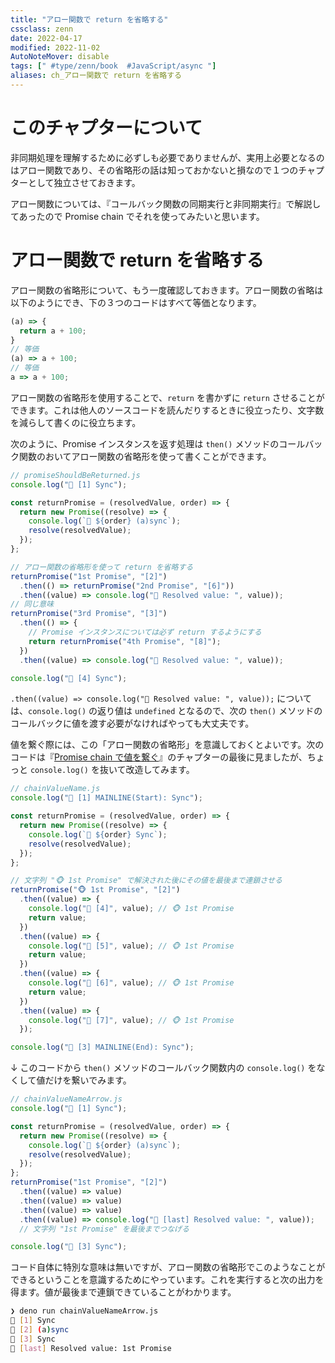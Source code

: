 ```yaml
---
title: "アロー関数で return を省略する"
cssclass: zenn
date: 2022-04-17
modified: 2022-11-02
AutoNoteMover: disable
tags: [" #type/zenn/book  #JavaScript/async "]
aliases: ch_アロー関数で return を省略する
---
```


# このチャプターについて

非同期処理を理解するために必ずしも必要でありませんが、実用上必要となるのはアロー関数であり、その省略形の話は知っておかないと損なので１つのチャプターとして独立させておきます。

アロー関数については、『コールバック関数の同期実行と非同期実行』で解説してあったので Promise chain でそれを使ってみたいと思います。

# アロー関数で return を省略する

アロー関数の省略形について、もう一度確認しておきます。アロー関数の省略は以下のようにでき、下の３つのコードはすべて等価となります。

```js
(a) => {
  return a + 100;
}
// 等価
(a) => a + 100;
// 等価
a => a + 100;
```

アロー関数の省略形を使用することで、`return` を書かずに `return` させることができます。これは他人のソースコードを読んだりするときに役立ったり、文字数を減らして書くのに役立ちます。

次のように、Promise インスタンスを返す処理は `then()` メソッドのコールバック関数のおいてアロー関数の省略形を使って書くことができます。

```js
// promiseShouldBeReturned.js
console.log("🦖 [1] Sync");

const returnPromise = (resolvedValue, order) => {
  return new Promise((resolve) => {
    console.log(`👻 ${order} (a)sync`);
    resolve(resolvedValue);
  });
};

// アロー関数の省略形を使って return を省略する
returnPromise("1st Promise", "[2]")
  .then(() => returnPromise("2nd Promise", "[6]"))
  .then((value) => console.log("👦 Resolved value: ", value));
// 同じ意味
returnPromise("3rd Promise", "[3]")
  .then(() => {
    // Promise インスタンスについては必ず return するようにする
    return returnPromise("4th Promise", "[8]");
  })
  .then((value) => console.log("👦 Resolved value: ", value));

console.log("🦖 [4] Sync");
```

`.then((value) => console.log("👦 Resolved value: ", value));` については、`console.log()` の返り値は `undefined` となるので、次の `then()` メソッドのコールバックに値を渡す必要がなければやっても大丈夫です。

値を繋ぐ際には、この「アロー関数の省略形」を意識しておくとよいです。次のコードは『[Promise chain で値を繋ぐ](7-epasync-pass-value-to-the-next-chain)』のチャプターの最後に見ましたが、ちょっと `console.log()` を抜いて改造してみます。

```js
// chainValueName.js
console.log("🦖 [1] MAINLINE(Start): Sync");

const returnPromise = (resolvedValue, order) => {
  return new Promise((resolve) => {
    console.log(`👻 ${order} Sync`);
    resolve(resolvedValue);
  });
};

// 文字列 "🐵 1st Promise" で解決された後にその値を最後まで連鎖させる
returnPromise("🐵 1st Promise", "[2]")
  .then((value) => {
    console.log("👦 [4]", value); // 🐵 1st Promise
    return value;
  })
  .then((value) => {
    console.log("👦 [5]", value); // 🐵 1st Promise
    return value;
  })
  .then((value) => {
    console.log("👦 [6]", value); // 🐵 1st Promise
    return value;
  })
  .then((value) => {
    console.log("👦 [7]", value); // 🐵 1st Promise
  });

console.log("🦖 [3] MAINLINE(End): Sync");
```

↓ このコードから `then()` メソッドのコールバック関数内の `console.log()` をなくして値だけを繋いでみます。

```js
// chainValueNameArrow.js
console.log("🦖 [1] Sync");

const returnPromise = (resolvedValue, order) => {
  return new Promise((resolve) => {
    console.log(`👻 ${order} (a)sync`);
    resolve(resolvedValue);
  });
};
returnPromise("1st Promise", "[2]")
  .then((value) => value)
  .then((value) => value)
  .then((value) => value)
  .then((value) => console.log("👦 [last] Resolved value: ", value));
  // 文字列 "1st Promise" を最後までつなげる

console.log("🦖 [3] Sync");
```

コード自体に特別な意味は無いですが、アロー関数の省略形でこのようなことができるということを意識するためにやっています。これを実行すると次の出力を得ます。値が最後まで連鎖できていることがわかります。

```sh
❯ deno run chainValueNameArrow.js
🦖 [1] Sync
👻 [2] (a)sync
🦖 [3] Sync
👦 [last] Resolved value: 1st Promise
```
